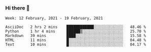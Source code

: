 ### Hi there 👋

<!--START_SECTION:waka-->
```text
Week: 12 February, 2021 - 19 February, 2021

AsciiDoc   2 hrs 2 mins    ████████████░░░░░░░░░░░░░   48.46 % 
Python     1 hr 4 mins     ██████▒░░░░░░░░░░░░░░░░░░   25.70 % 
Markdown   39 mins         ████░░░░░░░░░░░░░░░░░░░░░   15.58 % 
HTML       11 mins         █░░░░░░░░░░░░░░░░░░░░░░░░   04.48 % 
Text       10 mins         █░░░░░░░░░░░░░░░░░░░░░░░░   04.17 % 
```
<!--END_SECTION:waka-->

<!--
**yqmmm/yqmmm** is a ✨ _special_ ✨ repository because its `README.md` (this file) appears on your GitHub profile.

Here are some ideas to get you started:

- 🔭 I’m currently working on ...
- 🌱 I’m currently learning ...
- 👯 I’m looking to collaborate on ...
- 🤔 I’m looking for help with ...
- 💬 Ask me about ...
- 📫 How to reach me: ...
- 😄 Pronouns: ...
- ⚡ Fun fact: ...
-->

